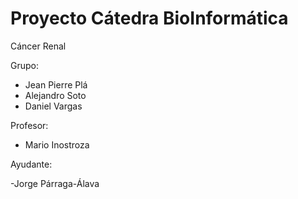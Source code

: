 Proyecto Cátedra BioInformática
==========
Cáncer Renal

Grupo:
- Jean Pierre Plá
- Alejandro Soto
- Daniel Vargas

Profesor:

- Mario Inostroza

Ayudante:

-Jorge Párraga-Álava
